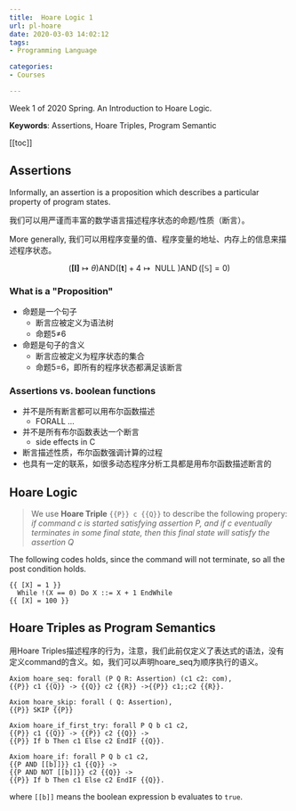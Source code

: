 ```yaml
---
title:  Hoare Logic 1
url: pl-hoare
date: 2020-03-03 14:02:12
tags: 
- Programming Language

categories:
- Courses

---
```


Week 1 of 2020 Spring. An Introduction to Hoare Logic.

**Keywords**: Assertions, Hoare Triples, Program Semantic

<!--more-->

[[toc]]

## Assertions

Informally, an assertion is a proposition which describes a particular property of program states.

我们可以用严谨而丰富的数学语言描述程序状态的命题/性质（断言）。

More generally, 我们可以用程序变量的值、程序变量的地址、内存上的信息来描述程序状态。

$$(\mathbf{[I]} \longmapsto \theta) \text{AND} ([\mathbf{t}] +4 \longmapsto \text { NULL } ) \operatorname{AND} ([\mathbb{S}] = 0)$$

### What is a "Proposition"

- 命题是一个句子
  - 断言应被定义为语法树
  - 命题5≠6
- 命题是句子的含义
  - 断言应被定义为程序状态的集合
  - 命题5=6，即所有的程序状态都满足该断言

### Assertions vs. boolean functions
- 并不是所有断言都可以用布尔函数描述
    - FORALL ...
- 并不是所有布尔函数表达一个断言
    - side effects in C
- 断言描述性质，布尔函数强调计算的过程
- 也具有一定的联系，如很多动态程序分析工具都是用布尔函数描述断言的

## Hoare Logic

> We use **Hoare Triple**  `{{P}} c {{Q}}` to describe the following propery:
> *if command c is started satisfying assertion P, and if c eventually terminates in some final state, then this final state will satisfy the assertion Q*

The following codes holds, since the command will not terminate, so all the post condition holds.

```
{{ [X] = 1 }}
  While !(X == 0) Do X ::= X + 1 EndWhile
{{ [X] = 100 }}
```

## Hoare Triples as Program Semantics

用Hoare Triples描述程序的行为，注意，我们此前仅定义了表达式的语法，没有定义command的含义。如，我们可以声明hoare_seq为顺序执行的语义。

```
Axiom hoare_seq: forall (P Q R: Assertion) (c1 c2: com),
{{P}} c1 {{Q}} -> {{Q}} c2 {{R}} ->{{P}} c1;;c2 {{R}}.
```

```
Axiom hoare_skip: forall ( Q: Assertion),
{{P}} SKIP {{P}} 
```

```
Axiom hoare_if_first_try: forall P Q b c1 c2,
{{P}} c1 {{Q}} -> {{P}} c2 {{Q}} ->
{{P}} If b Then c1 Else c2 EndIF {{Q}}.
```

```
Axiom hoare_if: forall P Q b c1 c2,
{{P AND [[b]]}} c1 {{Q}} ->
{{P AND NOT [[b]]}} c2 {{Q}} ->
{{P}} If b Then c1 Else c2 EndIF {{Q}}.
```

where `[[b]]` means the boolean expression b evaluates to `true`.